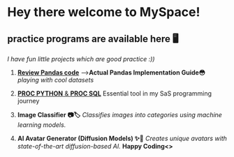 # Hey there welcome to MySpace!
## practice programs are available here 🖥️
*I have fun little projects which are good practice :))* 

1. [**Review Pandas code**](https://github.com/22Ujjwal/MySpace/blob/main/pandasbrushup.ipynb) -->**Actual Pandas Implementation Guide😳** *playing with cool datasets*       
   
2. [**PROC PYTHON** & **PROC SQL**](https://github.com/22Ujjwal/WintiML/blob/main/AssessmentQ1_program.sas) Essential tool in my SaS programming journey

3. **Image Classifier 📷🏷️**
*Classifies images into categories using machine learning models.*

4. **AI Avatar Generator (Diffusion Models) ✨🎨**
*Creates unique avatars with state-of-the-art diffusion-based AI.*
**Happy Coding<>**
